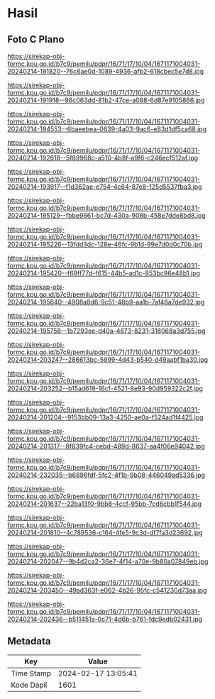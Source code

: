 # Hasil

## Foto C Plano

https://sirekap-obj-formc.kpu.go.id/b7c9/pemilu/pdpr/16/71/17/10/04/1671171004031-20240214-191820--76c6ae0d-1089-4936-afb2-618cbec5e7d8.jpg

https://sirekap-obj-formc.kpu.go.id/b7c9/pemilu/pdpr/16/71/17/10/04/1671171004031-20240214-191918--96c063dd-81b2-47ce-a088-6d87e9105866.jpg

https://sirekap-obj-formc.kpu.go.id/b7c9/pemilu/pdpr/16/71/17/10/04/1671171004031-20240214-194553--6baeebea-0639-4a03-9ac6-e83d1df5ca68.jpg

https://sirekap-obj-formc.kpu.go.id/b7c9/pemilu/pdpr/16/71/17/10/04/1671171004031-20240214-192618--5f89968c-a510-4b8f-a9f6-c246ecf512af.jpg

https://sirekap-obj-formc.kpu.go.id/b7c9/pemilu/pdpr/16/71/17/10/04/1671171004031-20240214-193917--f1d362ae-e754-4c64-87e8-125d5537fba3.jpg

https://sirekap-obj-formc.kpu.go.id/b7c9/pemilu/pdpr/16/71/17/10/04/1671171004031-20240214-195129--fbbe9661-bc7d-430a-908b-458e7dde8bd8.jpg

https://sirekap-obj-formc.kpu.go.id/b7c9/pemilu/pdpr/16/71/17/10/04/1671171004031-20240214-195226--13fdd3dc-128e-46fc-9b1d-99e7d0d0c70b.jpg

https://sirekap-obj-formc.kpu.go.id/b7c9/pemilu/pdpr/16/71/17/10/04/1671171004031-20240214-195420--f69ff77d-f615-44b5-ad1c-853bc96e48b1.jpg

https://sirekap-obj-formc.kpu.go.id/b7c9/pemilu/pdpr/16/71/17/10/04/1671171004031-20240214-195640--4908a8d6-9c51-48b9-aa1b-7af46a7de932.jpg

https://sirekap-obj-formc.kpu.go.id/b7c9/pemilu/pdpr/16/71/17/10/04/1671171004031-20240214-195758--1b7293ee-d40a-4873-8231-318068a3d755.jpg

https://sirekap-obj-formc.kpu.go.id/b7c9/pemilu/pdpr/16/71/17/10/04/1671171004031-20240214-203247--286613bc-5999-4d43-b540-d49aabf1ba30.jpg

https://sirekap-obj-formc.kpu.go.id/b7c9/pemilu/pdpr/16/71/17/10/04/1671171004031-20240214-203252--b15ad619-16cf-4521-8e93-90d959322c2f.jpg

https://sirekap-obj-formc.kpu.go.id/b7c9/pemilu/pdpr/16/71/17/10/04/1671171004031-20240214-201204--9153bb09-13a3-4250-ae0a-f524ad1f4425.jpg

https://sirekap-obj-formc.kpu.go.id/b7c9/pemilu/pdpr/16/71/17/10/04/1671171004031-20240214-201317--8f639fc4-cebd-489d-8637-aa4f06e94042.jpg

https://sirekap-obj-formc.kpu.go.id/b7c9/pemilu/pdpr/16/71/17/10/04/1671171004031-20240214-232035--b6896fdf-5fc2-4f1b-9b08-446049ad5336.jpg

https://sirekap-obj-formc.kpu.go.id/b7c9/pemilu/pdpr/16/71/17/10/04/1671171004031-20240214-201637--22ba13f0-9bb8-4ccf-95bb-7cd6cbb1f544.jpg

https://sirekap-obj-formc.kpu.go.id/b7c9/pemilu/pdpr/16/71/17/10/04/1671171004031-20240214-201810--4c789536-c164-4fe5-9c3d-df7fa3d23692.jpg

https://sirekap-obj-formc.kpu.go.id/b7c9/pemilu/pdpr/16/71/17/10/04/1671171004031-20240214-202047--9b4d2ca2-36e7-4f14-a70e-9b80a07849eb.jpg

https://sirekap-obj-formc.kpu.go.id/b7c9/pemilu/pdpr/16/71/17/10/04/1671171004031-20240214-203450--49ad363f-e062-4b26-95fc-c541230d73aa.jpg

https://sirekap-obj-formc.kpu.go.id/b7c9/pemilu/pdpr/16/71/17/10/04/1671171004031-20240214-202436--b511451a-0c71-4d6b-b761-fdc9edb02431.jpg


## Metadata

| Key        | Value               |
| ---------- | ------------------- |
| Time Stamp | 2024-02-17 13:05:41 |
| Kode Dapil | 1601                |



